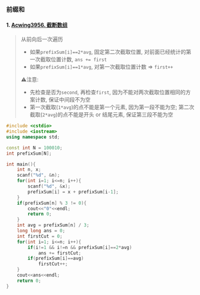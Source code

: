### 前缀和

#### 1. [Acwing3956. 截断数组](https://www.acwing.com/problem/content/3959/)

> 从前向后一次遍历
> - 如果`prefixSum[i]==2*avg`, 固定第二次截取位置, 对前面已经统计的第一次截取位置计数, `ans += first`
> - 如果`prefixSum[i]==1*avg`, 对第一次截取位置计数 => `first++`
>
> ⚠️注意: 
> - 先检查是否为`second`, 再检查`first`, 因为不能对两次截取位置相同的方案计数, 保证中间段不为空
> - 第一次截取(`1*avg`)的点不能是第一个元素, 因为第一段不能为空; 第二次截取(`2*avg`)的点不能是开头 or 结尾元素, 保证第三段不能为空

```CPP
#include <cstdio>
#include <iostream>
using namespace std;

const int N = 100010;
int prefixSum[N];

int main(){
    int n, x;
    scanf("%d", &n);
    for(int i=1; i<=n; i++){
        scanf("%d", &x);
        prefixSum[i] = x + prefixSum[i-1];
    }
    if(prefixSum[n] % 3 != 0){
        cout<<"0"<<endl;
        return 0;
    }
    int avg = prefixSum[n] / 3;
    long long ans = 0;
    int firstCut = 0;
    for(int i=1; i<=n; i++){
        if(i!=1 && i!=n && prefixSum[i]==2*avg)
            ans += firstCut;
        if(prefixSum[i]==avg)
            firstCut++;
    }
    cout<<ans<<endl;
    return 0;
}
```

##### 